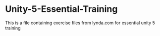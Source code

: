 # Unity-5-Essential-Training
This is a file containing exercise files from lynda.com for essential unity 5 training
